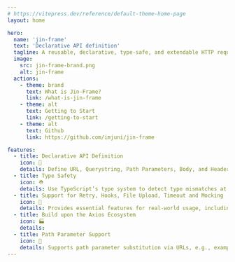 ```yaml
---
# https://vitepress.dev/reference/default-theme-home-page
layout: home

hero:
  name: 'jin-frame'
  text: 'Declarative API definition'
  tagline: A reusable, declarative, type-safe, and extendable HTTP request library.
  image:
    src: jin-frame-brand.png
    alt: jin-frame
  actions:
    - theme: brand
      text: What is Jin-Frame?
      link: /what-is-jin-frame
    - theme: alt
      text: Getting to Start
      link: /getting-to-start
    - theme: alt
      text: Github
      link: https://github.com/imjuni/jin-frame

features:
  - title: Declarative API Definition
    icon: 🎩
    details: Define URL, Querystring, Path Parameters, Body, and Headers intuitively using classes and decorators.
  - title: Type Safety
    icon: ⛑️
    details: Use TypeScript’s type system to detect type mismatches at compile time.
  - title: Support for Retry, Hooks, File Upload, Timeout and Mocking
    icon: 🎢
    details: Provides essential features for real-world usage, including Retry, Hooks, File Upload, Timeout and Mocking.
  - title: Build upon the Axios Ecosystem
    icon: 🏭
    details:
  - title: Path Parameter Support
    icon: 🎪
    details: Supports path parameter substitution via URLs, e.g., example.com/:id.
---
```

